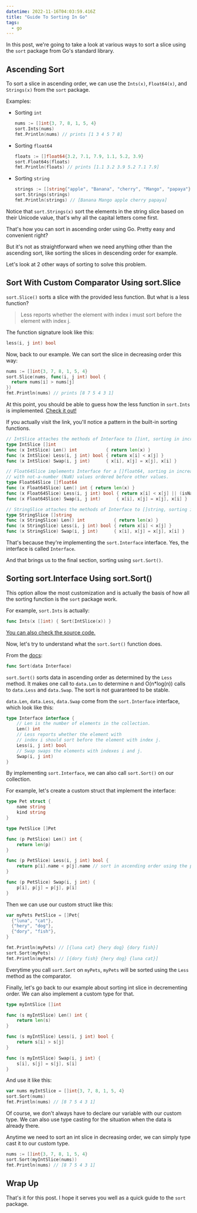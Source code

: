 ```yaml
---
datetime: 2022-11-16T04:03:59.416Z
title: "Guide To Sorting In Go"
tags:
  - go
---
```


In this post, we're going to take a look at various ways to sort a slice using the `sort` package from Go's standard library.

## Ascending Sort

To sort a slice in ascending order, we can use the `Ints(x)`, `Float64(x)`, and `Strings(x)` from the `sort` package.

Examples:

- Sorting `int`
  ```go
  nums := []int{3, 7, 8, 1, 5, 4}
  sort.Ints(nums)
  fmt.Println(nums) // prints [1 3 4 5 7 8]
  ```
- Sorting `float64`
  ```go
  floats := []float64{3.2, 7.1, 7.9, 1.1, 5.2, 3.9}
  sort.Float64s(floats)
  fmt.Println(floats) // prints [1.1 3.2 3.9 5.2 7.1 7.9]
  ```
- Sorting `string`
  ```go
  strings := []string{"apple", "Banana", "cherry", "Mango", "papaya"}
  sort.Strings(strings)
  fmt.Println(strings) // [Banana Mango apple cherry papaya]
  ```

Notice that `sort.Strings(x)` sort the elements in the string slice based on their Unicode value, that's why all the capital letters come first.

That's how you can sort in ascending order using Go. Pretty easy and convenient right?

But it's not as straightforward when we need anything other than the ascending sort, like sorting the slices in descending order for example.

Let's look at 2 other ways of sorting to solve this problem.

## Sort With Custom Comparator Using sort.Slice

`sort.Slice()` sorts a slice with the provided less function. But what is a less function?

> Less reports whether the element with index i must sort before the element with index j.

The function signature look like this:

```go
less(i, j int) bool
```

Now, back to our example. We can sort the slice in decreasing order this way:

```go
nums := []int{3, 7, 8, 1, 5, 4}
sort.Slice(nums, func(i, j int) bool {
  return nums[i] > nums[j]
})
fmt.Println(nums) // prints [8 7 5 4 3 1]
```

At this point, you should be able to guess how the less function in `sort.Ints` is implemented. [Check it out!](https://cs.opensource.google/go/go/+/go1.19.3:src/sort/sort.go;l=115)

If you actually visit the link, you'll notice a pattern in the built-in sorting functions.

```go
// IntSlice attaches the methods of Interface to []int, sorting in increasing order.
type IntSlice []int
func (x IntSlice) Len() int           { return len(x) }
func (x IntSlice) Less(i, j int) bool { return x[i] < x[j] }
func (x IntSlice) Swap(i, j int)      { x[i], x[j] = x[j], x[i] }

// Float64Slice implements Interface for a []float64, sorting in increasing order,
// with not-a-number (NaN) values ordered before other values.
type Float64Slice []float64
func (x Float64Slice) Len() int { return len(x) }
func (x Float64Slice) Less(i, j int) bool { return x[i] < x[j] || (isNaN(x[i]) && !isNaN(x[j])) }
func (x Float64Slice) Swap(i, j int)      { x[i], x[j] = x[j], x[i] }

// StringSlice attaches the methods of Interface to []string, sorting in increasing order.
type StringSlice []string
func (x StringSlice) Len() int           { return len(x) }
func (x StringSlice) Less(i, j int) bool { return x[i] < x[j] }
func (x StringSlice) Swap(i, j int)      { x[i], x[j] = x[j], x[i] }
```

That's because they're implementing the `sort.Interface` interface. Yes, the interface is called `Interface`.

And that brings us to the final section, sorting using `sort.Sort()`.

## Sorting sort.Interface Using sort.Sort()

This option allow the most customization and is actually the basis of how all the sorting function is the `sort` package work.

For example, `sort.Ints` is actually:

```go
func Ints(x []int) { Sort(IntSlice(x)) }
```

[You can also check the source code.](https://cs.opensource.google/go/go/+/refs/tags/go1.19.3:src/sort/sort.go;l=157)

Now, let's try to understand what the `sort.Sort()` function does.

From the [docs](https://pkg.go.dev/sort#Sort):

```go
func Sort(data Interface)
```

`sort.Sort()` sorts data in ascending order as determined by the `Less` method. It makes one call to `data.Len` to determine n and O(n\*log(n)) calls to `data.Less` and `data.Swap`. The sort is not guaranteed to be stable.

`data.Len`, `data.Less`, `data.Swap` come from the `sort.Interface` interface, which look like this:

```go
type Interface interface {
	// Len is the number of elements in the collection.
	Len() int
	// Less reports whether the element with
	// index i should sort before the element with index j.
	Less(i, j int) bool
	// Swap swaps the elements with indexes i and j.
	Swap(i, j int)
}
```

By implementing `sort.Interface`, we can also call `sort.Sort()` on our collection.

For example, let's create a custom struct that implement the interface:

```go
type Pet struct {
	name string
	kind string
}

type PetSlice []Pet

func (p PetSlice) Len() int {
	return len(p)
}

func (p PetSlice) Less(i, j int) bool {
	return p[i].name < p[j].name // sort in ascending order using the pet's name
}

func (p PetSlice) Swap(i, j int) {
	p[i], p[j] = p[j], p[i]
}
```

Then we can use our custom struct like this:

```go
var myPets PetSlice = []Pet{
  {"luna", "cat"},
  {"hery", "dog"},
  {"dory", "fish"},
}

fmt.Println(myPets) // [{luna cat} {hery dog} {dory fish}]
sort.Sort(myPets)
fmt.Println(myPets) // [{dory fish} {hery dog} {luna cat}]
```

Everytime you call `sort.Sort` on `myPets`, `myPets` will be sorted using the `Less` method as the comparator.

Finally, let's go back to our example about sorting int slice in decrementing order. We can also implement a custom type for that.

```go
type myIntSlice []int

func (s myIntSlice) Len() int {
	return len(s)
}

func (s myIntSlice) Less(i, j int) bool {
	return s[i] > s[j]
}

func (s myIntSlice) Swap(i, j int) {
	s[i], s[j] = s[j], s[i]
}
```

And use it like this:

```go
var nums myIntSlice = []int{3, 7, 8, 1, 5, 4}
sort.Sort(nums)
fmt.Println(nums) // [8 7 5 4 3 1]
```

Of course, we don't always have to declare our variable with our custom type. We can also use type casting for the situation when the data is already there.

Anytime we need to sort an int slice in decreasing order, we can simply type cast it to our custom type.

```go {2}
nums := []int{3, 7, 8, 1, 5, 4}
sort.Sort(myIntSlice(nums))
fmt.Println(nums) // [8 7 5 4 3 1]
```

## Wrap Up

That's it for this post. I hope it serves you well as a quick guide to the `sort` package.
